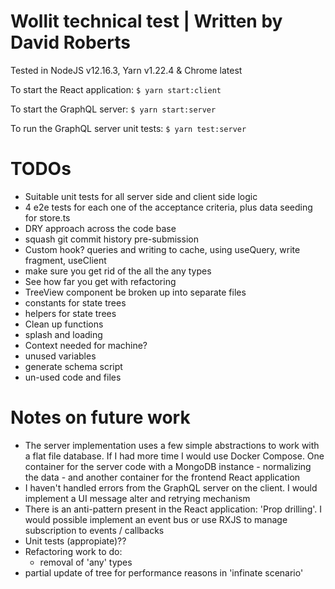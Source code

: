 # Wollit technical test | Written by David Roberts

Tested in NodeJS v12.16.3, Yarn v1.22.4 & Chrome latest

To start the React application:
`$ yarn start:client`

To start the GraphQL server:
`$ yarn start:server`

To run the GraphQL server unit tests:
`$ yarn test:server`


# TODOs

* Suitable unit tests for all server side and client side logic
* 4 e2e tests for each one of the acceptance criteria, plus data seeding for store.ts
* DRY approach across the code base
* squash git commit history pre-submission
* Custom hook? queries and writing to cache, using useQuery, write fragment, useClient
* make sure you get rid of the all the any types
* See how far you get with refactoring
* TreeView component be broken up into separate files
* constants for state trees
* helpers for state trees
* Clean up functions
* splash and loading
* Context needed for machine?
* unused variables
* generate schema script
* un-used code and files


# Notes on future work

* The server implementation uses a few simple abstractions to work with a flat file database. If I had more time I would use Docker Compose. One container for the server code with a MongoDB instance - normalizing the data - and another container for the frontend React application
* I haven't handled errors from the GraphQL server on the client. I would implement a UI message alter and retrying mechanism
* There is an anti-pattern present in the React application: 'Prop drilling'. I would possible implement an event bus or use RXJS to manage subscription to events / callbacks
* Unit tests (appropiate)??
* Refactoring work to do:
  * removal of 'any' types
* partial update of tree for performance reasons in 'infinate scenario'

